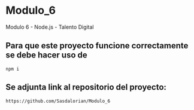 # Modulo_6
Modulo 6 - Node.js - Talento Digital


## Para que este proyecto funcione correctamente se debe hacer uso de 
```npm i```

## Se adjunta link al repositorio del proyecto:
```https://github.com/Sasdalorian/Modulo_6```